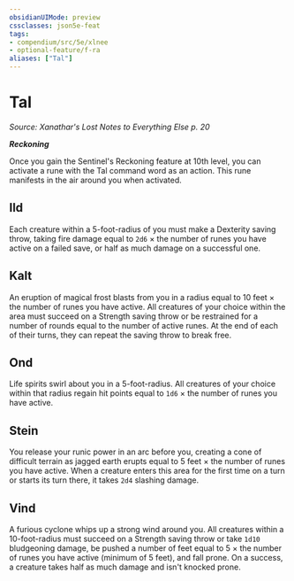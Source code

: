 ```yaml
---
obsidianUIMode: preview
cssclasses: json5e-feat
tags:
- compendium/src/5e/xlnee
- optional-feature/f-ra
aliases: ["Tal"]
---
```

# Tal
*Source: Xanathar's Lost Notes to Everything Else p. 20*  

***Reckoning***

Once you gain the Sentinel's Reckoning feature at 10th level, you can activate a rune with the Tal command word as an action. This rune manifests in the air around you when activated.

## Ild

Each creature within a 5-foot-radius of you must make a Dexterity saving throw, taking fire damage equal to `2d6` × the number of runes you have active on a failed save, or half as much damage on a successful one.

## Kalt

An eruption of magical frost blasts from you in a radius equal to 10 feet × the number of runes you have active. All creatures of your choice within the area must succeed on a Strength saving throw or be restrained for a number of rounds equal to the number of active runes. At the end of each of their turns, they can repeat the saving throw to break free.

## Ond

Life spirits swirl about you in a 5-foot-radius. All creatures of your choice within that radius regain hit points equal to `1d6` × the number of runes you have active.

## Stein

You release your runic power in an arc before you, creating a cone of difficult terrain as jagged earth erupts equal to 5 feet × the number of runes you have active. When a creature enters this area for the first time on a turn or starts its turn there, it takes `2d4` slashing damage.

## Vind

A furious cyclone whips up a strong wind around you. All creatures within a 10-foot-radius must succeed on a Strength saving throw or take `1d10` bludgeoning damage, be pushed a number of feet equal to 5 × the number of runes you have active (minimum of 5 feet), and fall prone. On a success, a creature takes half as much damage and isn't knocked prone.